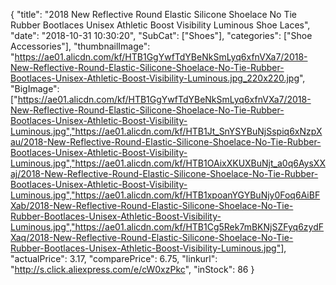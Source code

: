 {
	"title": "2018 New Reflective Round Elastic Silicone Shoelace No Tie Rubber Bootlaces Unisex Athletic Boost Visibility Luminous Shoe Laces",
	"date": "2018-10-31 10:30:20",
	"SubCat": ["Shoes"],
	"categories": ["Shoe Accessories"],
	"thumbnailImage": "https://ae01.alicdn.com/kf/HTB1GgYwfTdYBeNkSmLyq6xfnVXa7/2018-New-Reflective-Round-Elastic-Silicone-Shoelace-No-Tie-Rubber-Bootlaces-Unisex-Athletic-Boost-Visibility-Luminous.jpg_220x220.jpg",
	"BigImage": ["https://ae01.alicdn.com/kf/HTB1GgYwfTdYBeNkSmLyq6xfnVXa7/2018-New-Reflective-Round-Elastic-Silicone-Shoelace-No-Tie-Rubber-Bootlaces-Unisex-Athletic-Boost-Visibility-Luminous.jpg","https://ae01.alicdn.com/kf/HTB1Jt_SnYSYBuNjSspiq6xNzpXau/2018-New-Reflective-Round-Elastic-Silicone-Shoelace-No-Tie-Rubber-Bootlaces-Unisex-Athletic-Boost-Visibility-Luminous.jpg","https://ae01.alicdn.com/kf/HTB1OAixXKUXBuNjt_a0q6AysXXaj/2018-New-Reflective-Round-Elastic-Silicone-Shoelace-No-Tie-Rubber-Bootlaces-Unisex-Athletic-Boost-Visibility-Luminous.jpg","https://ae01.alicdn.com/kf/HTB1xpoanYGYBuNjy0Foq6AiBFXab/2018-New-Reflective-Round-Elastic-Silicone-Shoelace-No-Tie-Rubber-Bootlaces-Unisex-Athletic-Boost-Visibility-Luminous.jpg","https://ae01.alicdn.com/kf/HTB1Cg5Rek7mBKNjSZFyq6zydFXaq/2018-New-Reflective-Round-Elastic-Silicone-Shoelace-No-Tie-Rubber-Bootlaces-Unisex-Athletic-Boost-Visibility-Luminous.jpg"],
	"actualPrice": 3.17,
	"comparePrice": 6.75,
	"linkurl": "http://s.click.aliexpress.com/e/cW0xzPkc",
	"inStock": 86
}
